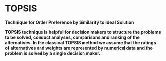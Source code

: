 # TOPSIS

<b>Technique for Order Preference by Similarity to Ideal Solution<B>

  TOPSIS technique is helpful for decision makers to structure the problems to be solved, conduct analyses, comparisons and ranking of the alternatives.
  In the classical TOPSIS method we assume that the ratings of alternatives and weights are represented by numerical data and the problem is solved by a single decision maker.
